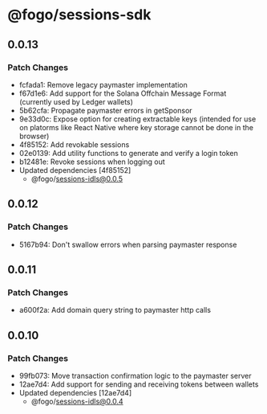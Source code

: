 # @fogo/sessions-sdk

## 0.0.13

### Patch Changes

- fcfada1: Remove legacy paymaster implementation
- f67d1e6: Add support for the Solana Offchain Message Format (currently used by Ledger wallets)
- 5b62cfa: Propagate paymaster errors in getSponsor
- 9e33d0c: Expose option for creating extractable keys (intended for use on platorms like React Native where key storage cannot be done in the browser)
- 4f85152: Add revokable sessions
- 02e0139: Add utility functions to generate and verify a login token
- b12481e: Revoke sessions when logging out
- Updated dependencies [4f85152]
  - @fogo/sessions-idls@0.0.5

## 0.0.12

### Patch Changes

- 5167b94: Don't swallow errors when parsing paymaster response

## 0.0.11

### Patch Changes

- a600f2a: Add domain query string to paymaster http calls

## 0.0.10

### Patch Changes

- 99fb073: Move transaction confirmation logic to the paymaster server
- 12ae7d4: Add support for sending and receiving tokens between wallets
- Updated dependencies [12ae7d4]
  - @fogo/sessions-idls@0.0.4
